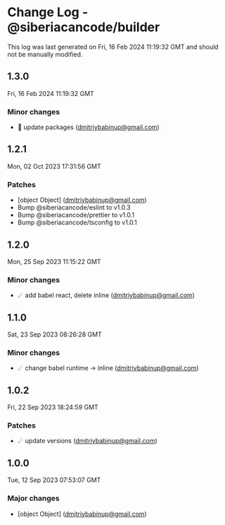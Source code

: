 # Change Log - @siberiacancode/builder

This log was last generated on Fri, 16 Feb 2024 11:19:32 GMT and should not be manually modified.

<!-- Start content -->

## 1.3.0

Fri, 16 Feb 2024 11:19:32 GMT

### Minor changes

- 🧊 update packages (dmitriybabinup@gmail.com)

## 1.2.1

Mon, 02 Oct 2023 17:31:56 GMT

### Patches

- [object Object] (dmitriybabinup@gmail.com)
- Bump @siberiacancode/eslint to v1.0.3
- Bump @siberiacancode/prettier to v1.0.1
- Bump @siberiacancode/tsconfig to v1.0.1

## 1.2.0

Mon, 25 Sep 2023 11:15:22 GMT

### Minor changes

- ☄ add babel react, delete inline (dmitriybabinup@gmail.com)

## 1.1.0

Sat, 23 Sep 2023 08:26:28 GMT

### Minor changes

- ☄ change babel runtime -> inline (dmitriybabinup@gmail.com)

## 1.0.2

Fri, 22 Sep 2023 18:24:59 GMT

### Patches

- ☄ update versions (dmitriybabinup@gmail.com)

## 1.0.0

Tue, 12 Sep 2023 07:53:07 GMT

### Major changes

- [object Object] (dmitriybabinup@gmail.com)
